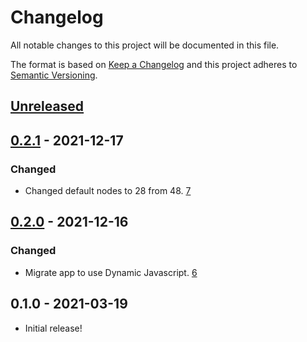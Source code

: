 # Changelog
All notable changes to this project will be documented in this file.

The format is based on [Keep a Changelog](http://keepachangelog.com/en/1.0.0/)
and this project adheres to [Semantic Versioning](http://semver.org/spec/v2.0.0.html).

## [Unreleased]
## [0.2.1] - 2021-12-17
### Changed
- Changed default nodes to 28 from 48.
  [7](https://github.com/OSC/bc_osc_schrodinger/pull/7)

## [0.2.0] - 2021-12-16
### Changed
- Migrate app to use Dynamic Javascript.
  [6](https://github.com/OSC/bc_osc_schrodinger/pull/6)

## 0.1.0 - 2021-03-19
- Initial release!

[Unreleased]: https://github.com/OSC/bc_osc_schrodinger/compare/v0.2.1...HEAD
[0.2.1]: https://github.com/OSC/bc_osc_schrodinger/compare/v0.2.0...v0.2.1
[0.2.0]: https://github.com/OSC/bc_osc_schrodinger/compare/v0.1.0...v0.2.0
